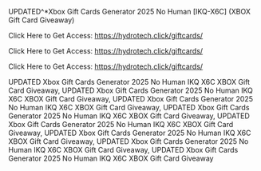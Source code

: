 UPDATED^*Xbox Gift Cards Generator 2025 No Human [IKQ-X6C] (XBOX Gift Card Giveaway)

Click Here to Get Access: https://hydrotech.click/giftcards/

Click Here to Get Access: https://hydrotech.click/giftcards/

Click Here to Get Access: https://hydrotech.click/giftcards/

UPDATED Xbox Gift Cards Generator 2025 No Human IKQ X6C XBOX Gift Card Giveaway, UPDATED Xbox Gift Cards Generator 2025 No Human IKQ X6C XBOX Gift Card Giveaway, UPDATED Xbox Gift Cards Generator 2025 No Human IKQ X6C XBOX Gift Card Giveaway, UPDATED Xbox Gift Cards Generator 2025 No Human IKQ X6C XBOX Gift Card Giveaway, UPDATED Xbox Gift Cards Generator 2025 No Human IKQ X6C XBOX Gift Card Giveaway, UPDATED Xbox Gift Cards Generator 2025 No Human IKQ X6C XBOX Gift Card Giveaway, UPDATED Xbox Gift Cards Generator 2025 No Human IKQ X6C XBOX Gift Card Giveaway, UPDATED Xbox Gift Cards Generator 2025 No Human IKQ X6C XBOX Gift Card Giveaway

